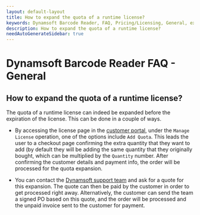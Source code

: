 ```yaml
---
layout: default-layout
title: How to expand the quota of a runtime license?
keywords: Dynamsoft Barcode Reader, FAQ, Pricing/Licensing, General, expand quota
description: How to expand the quota of a runtime license?
needAutoGenerateSidebar: true
---
```


# Dynamsoft Barcode Reader FAQ - General

## How to expand the quota of a runtime license?

The quota of a runtime license can indeed be expanded before the expiration of the license. This can be done in a couple of ways.

- By accessing the license page in the [customer portal](https://www.dynamsoft.com/customer/license/fullLicense), under the `Manage License` operation, one of the options include `Add Quota`. This leads the user to a checkout page confirming the extra quantity that they want to add (by default they will be adding the same quantity that they originally bought, which can be multiplied by the `Quantity` number. After confirming the customer details and payment info, the order will be processed for the quota expansion.

- You can contact the [Dynamsoft support team](https://www.dynamsoft.com/company/contact/) and ask for a quote for this expansion. The quote can then be paid by the customer in order to get processed right away. Alternatively, the customer can send the team a signed PO based on this quote, and the order will be processed and the unpaid invoice sent to the customer for payment.
